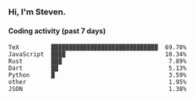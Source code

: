 ### Hi, I'm Steven.

#### Coding activity (past 7 days)
```
TeX         ▓▓▓▓▓▓▓▓▓▓▓▓▓▓▓▓▓▓▓▓▓▓▓▓▓▓▓▓▓▓  69.70%
JavaScript  ▓▓▓▓                            10.34%
Rust        ▓▓▓                              7.89%
Dart        ▓▓                               5.13%
Python      ▓                                3.59%
other                                        1.95%
JSON                                         1.38%
```
